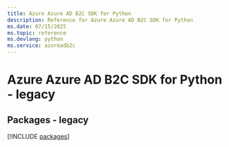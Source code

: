 ```yaml
---
title: Azure Azure AD B2C SDK for Python
description: Reference for Azure Azure AD B2C SDK for Python
ms.date: 07/15/2025
ms.topic: reference
ms.devlang: python
ms.service: azureadb2c
---
```

# Azure Azure AD B2C SDK for Python - legacy
## Packages - legacy
[!INCLUDE [packages](azure-ad-b2c-index.md)]